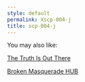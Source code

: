 ```yaml
---
style: default
permalink: Xscp-004-j
title: scp-004-j
---
```

You may also like:

[The Truth Is Out There](http://scp-wiki.net/the-truth-is-out-there)

[Broken Masquerade HUB](http://scp-wiki.net/broken-masquerade-hub)
